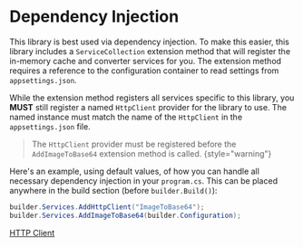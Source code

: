 # Dependency Injection

This library is best used via dependency injection. To make this easier, this library includes a `ServiceCollection`
extension method that will register the in-memory cache and converter services for you. The extension method requires a
reference to the configuration container to read settings from `appsettings.json`.

While the extension method registers all services specific to this library, you **MUST** still register a named
`HttpClient` provider for the library to use. The named instance must match the name of the `HttpClient` in the `appsettings.json` file.

> The `HttpClient` provider must be registered before the `AddImageToBase64` extension method is called.
> {style="warning"}

Here's an example, using default values, of how you can handle all necessary dependency injection in your `program.cs`. This can be placed anywhere in the build section (before `builder.Build()`):

```c#
builder.Services.AddHttpClient("ImageToBase64");
builder.Services.AddImageToBase64(builder.Configuration);
```

<seealso style="cards">
    <category ref="related">
        <a href="HTTP-Client.md">HTTP Client</a>
    </category>
</seealso>
